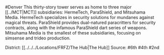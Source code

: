 #Denver 
This thirty-story tower serves as home to three major [[../MCT|MCT]] subsidiaries: HermeTech, ParaShield, and Mitsuhama Media. HermeTech specializes in security solutions for mundanes against magical threats. ParaShield provides dual-natured paracritters for security contracts, along with the infamous ParaShield dart series of weapons. Mitsuhama Media is the smallest of these subsidiaries, focusing on simsense and trideo production.

District: [[../../../Locations/FRFZ/The Hub|The Hub]]
Source: #6th #4th #2nd 